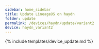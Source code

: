 ```yaml
---
sidebar: home_sidebar
title: Update LineageOS on haydn
folder: update
permalink: /devices/haydn/update/variant2
device: haydn_variant2
---
```

{% include templates/device_update.md %}
